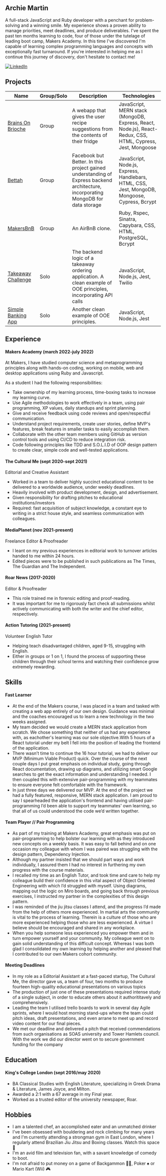 ## Archie Martin

A full-stack JavaScript and Ruby developer with a penchant for problem-solving and a winning smile. My experience shows a proven ability to manage priorities, meet deadlines, and produce deliverables.  I've spent the past ten months learning to code, four of those under the tutelage of leading boot camp, Makers Academy. In this time I've discovered I'm capable of learning complex programming languages and concepts with exceptionally fast turnaround. If you're interested in helping me as I continue this journey of discovery, don't hesitate to contact me!

[![LinkedIn]](https://www.linkedin.com/in/archie-martin-2689251b1/)

## Projects

| Name     |Group/Solo  | Description | Technologies|
|---       |---          |---          |---          |
| [Brains On Brioche](https://github.com/Farzan-I/brains-on-brioche) | Group | A webapp that gives the user recipe suggestions from the contents of their fridge | JavaScript, MERN stack (MongoDB, Express, React, Node.js), React-Redux, CSS, HTML, Cypress, Jest, Mongoose |
| [Bettah](https://github.com/tomoneill32/acebook-allowTeamToReceiveName) | Group | Facebook but Better. In this project gained understanding of Express backend architecture, incorporating MongoDB for data storage | JavaScript, Node.js, Express, Handlebars, HTML, CSS, Jest, MongoDB, Mongoose, Cypress, Bcrypt |
| [MakersBnB](https://github.com/archiemartini/MakersBnB)| Group | An AirBnB clone. | Ruby, Rspec, Sinatra, Capybara, CSS, HTML, PostgreSQL, Bcrypt |
|[Takeaway Challenge](https://github.com/archiemartini/javascript-takeaway-challenge) | Solo | The backend logic of a takeaway ordering application. A clean example of OOE principles, incorporating API calls | JavaScript, Node.js, Jest, Twilio |
| [Simple Banking App](https://github.com/archiemartini/bank-tech-test) | Solo | Another clean example of OOE principles. | JavaScript, Node.js, Jest | 


## Experience

#### Makers Academy (march 2022-july 2022)
At Makers, I have studied computer science and metaprogramming principles along with hands-on coding, working on mobile, web and
desktop applications using Ruby and Javascript.

As a student I had the following responsibilities:
- Take ownership of my learning process, time-boxing tasks to increase my learning curve.
- Use Agile methodologies to work effectively in a team, using pair programming, XP values, daily standups and sprint planning.
- Give and receive feedback using code reviews and open/respectful communication.
- Understand project requirements, create user stories, define MVP's features, break features in smaller tasks to easily accomplish them.
- Collaborate with the other team members using GitHub as version control tools and using CI/CD to reduce integration risk.
- Code following principles like TDD and S.O.L.I.D of OOP design pattern to create clear, simple code and well-tested applications.

#### The Cultural Me (sept 2020-sept 2021)
Editorial and Creative Assistant
- Worked in a team to deliver highly succinct educational content to be delivered to a worldwide audience, under weekly deadlines.
- Heavily involved with product development, design, and advertisement.
- Given responsibility for drafting pitches to educational institutions/investors
- Required: fast acquisition of subject knowledge, a constant eye to writing in a strict house style, and seamless communication with colleagues.

#### MediaPlanet (nov 2021-present) 
Freelance Editor & Proofreader
- I leant on my previous experiences in editorial work to turnover articles handed to me within 24 hours.
- Edited pieces were to be published in such publications as The Times, The Guardian and The Independent.

#### Roar News (2017-2020)
Editor & Proofreader
- This role trained me in forensic editing and proof-reading.
- It was important for me to rigorously fact check all submissions whilst actively communicating with both the writer and the chief editor, respectively.


#### Action Tutoring (2021-present)
Volunteer English Tutor
- Helping teach disadvantaged children, aged 9-15, struggling with English.
- Either in groups or 1 on 1, I found the process of supporting these children through their school terms and watching their confidence grow extremely rewarding.

## Skills


#### Fast Learner
- At the end of the Makers course, I was placed in a team and tasked with creating a web app entirely of our own design. Guidance was minimal and the coaches encouraged us to learn a new technology in the two weeks assigned.
- My team decided we would create a MERN stack application from scratch. We chose something that neither of us had any experience with, as eachother's learning was our sole objective.With 5 hours of a React tutorial under my belt I fell into the position of leading the frontend of the application.
- There wasn’t time to continue the 16 hour tutorial, we had to deliver our MVP (Minimum Viable Product) quick. Over the course of the next couple days I put great emphasis on individual study, going through React documentation, drawing up diagrams, and utilizing smart Google searches to get the exact information and understanding I needed. I then coupled this with extensive pair-programming with my teammates to ensure everyone felt comfortable with the framework.
- In just three days we delivered our MVP. At the end of the project we had a fully featured, responsive, MERN stack application. I am proud to say I spearheaded the application's frontend and having utilised pair-programming I’d been able to support my teammates' own learning, so that all of us could understood the code we’d written together.


#### Team Player // Pair Programming
- As part of my training at Makers Academy, great emphasis was put on pair-programming to help bolster our learning with as they introduced new concepts on a weekly basis. It was easy to fall behind and on one occasion my colleague with whom I was paired was struggling with the design pattern,  Dependency Injection.
- Although my partner insisted that we should part ways and work individually, I assured them I had no interest in furthering my own progress with the course materials.
- I recalled my time as an English Tutor, and took time and care to help my colleague build their confidence in this vital aspect of Object Oriented Engineering with which I’d struggled with myself. Using diagrams, mapping out the logic on Miro boards, and going back through previous exercises, I instructed my partner in the complexities of this design pattern.
- I was reminded of the jiu jitsu classes I attend, and the progress I’d made from the help of others more experienced. In martial arts the community is vital to the process of learning. Therein is a culture of those who are more experienced helping those who are less experienced. A virtue I believe should be encouraged and shared in any workplace.
- When you help someone less experienced you empower them and in turn empower yourself and your community. My colleague went on to gain solid understanding of this difficult concept. Whereas I was both glad I consolidated my own learning by helping another and pleased that I contributed to our own Makers cohort community.




#### Meeting Deadlines

- In my role as a Editorial Assistant at a fast-paced startup, The Cultural Me, the director gave us, a team of four, two months to produce fourteen high-quality educational presentations on various topics
- The production of just one of these presentations required intense study of a single subject, in order to educate others about it authorititavely and comprehensively.
- Leading the team I utilised trello boards to work in several day Agile sprints, where I would host morning stand-ups where the team could pitch ideas, draft presentations, and even arrane to meet up and record video content for our final pieces. 
- We met our deadline and delivered a pitch that received commendations from such organisations as SOAS university and Tower Hamlets council. With the work we did our director went on to secure government funding for the company


## Education

#### King's College London (sept 2016/may 2020)

- BA Classical Studies with English Literature, specializing in Greek Drama & Literature, James Joyce, and Milton.
- Awarded a 2:1 with a 67 average in my Final year.
- Worked as a trusted editor of the university newspaper, Roar.

## Hobbies

- I am a talented chef, an accomplished eater and an unmatched drinker
- I've been obsessed with bouldering and rock climbing for many years and I'm currently attending a strongman gym in East London, where I regularly attend Brazilian Jiu Jitsu and Boxing classes. Watch this space 💪
- I'm an avid film and television fan, with a savant knowledge of comedy to boot.
- I'm not afraid to put money on a game of Backgammon 🎲🎲, Poker ♠️ or Mario Kart (Wii) 🎮

[LinkedIn]: https://img.shields.io/badge/LinkedIn-%232A6AC7?style=for-the-badge&logo=linkedin
